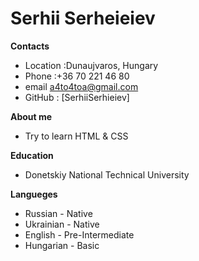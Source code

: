 # Serhii Serheieiev

**Contacts**

- Location :Dunaujvaros, Hungary
- Phone :+36 70 221 46 80
- email a4to4toa@gmail.com
- GitHub : [SerhiiSerhieiev]

**About me**

- Try to learn HTML & CSS

**Education**

- Donetskiy National Technical University

**Langueges**

- Russian - Native
- Ukrainian - Native
- English - Pre-Intermediate
- Hungarian - Basic
